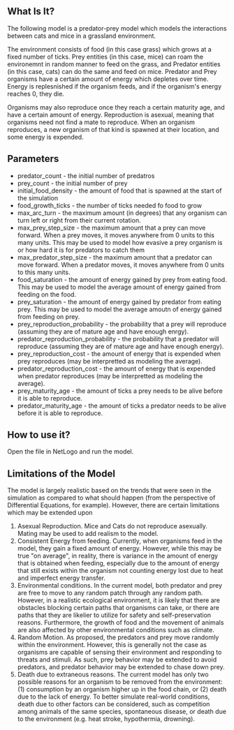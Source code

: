 ## What Is It? 

The following model is a predator-prey model which models the interactions between cats and mice in a grassland environment.

The environment consists of food (in this case grass) which grows at a fixed number of ticks. Prey entities (in this case, mice) can roam the environemnt in random 
manner to feed on the grass, and Predator entities (in this case, cats) can do the same and feed on mice. Predator and Prey organisms have a certain amount of energy
which depletes over time. Energy is replesnished if the organism feeds, and if the organism's energy reaches 0, they die. 

Organisms may also reproduce once they reach a certain maturity age, and have a certain amount of energy. Reproduction is asexual, meaning that organisms need not
find a mate to reproduce. When an organism reproduces, a new organism of that kind is spawned at their location, and some energy is expended.

## Parameters
* predator_count - the initial number of predatros
* prey_count - the initial number of prey
* initial_food_density - the amount of food that is spawned at the start of the simulation
* food_growth_ticks - the number of ticks needed fo food to grow
* max_arc_turn - the maximum amount (in degrees) that any organism can turn left or right from their current rotation.
* max_prey_step_size - the maximum amount that a prey can move forward. When a prey moves, it moves anywhere from 0 units to this many units. This may be used to model how evasive a prey organism is or how hard it is for predators to catch them
* max_predator_step_size - the maximum amount that a predator can move forward. When a predator moves, it moves anywhere from 0 units to this many units.
* food_saturation - the amount of energy gained by prey from eating food. This may be used to model the average amount of energy gained from feeding on the food.
* prey_saturation - the amount of energy gained by predator from eating prey. This may be used to model the average amoutn of energy gained from feeding on prey.
* prey_reproduction_probability - the probability that a prey will reproduce (assuming they are of mature age and have enough enrgy).
* predator_reproduction_probability - the probability that a predator will reproduce (assuming they are of mature age and have enough energy).
* prey_reproduction_cost - the amount of energy that is expended when prey reproduces (may be interpretted as modeling the average).
* predator_reproduction_cost - the amount of energy that is expended when predator reproduces (may be interpretted as modeling the average).
* prey_maturity_age - the amount of ticks a prey needs to be alive before it is able to reproduce.
* predator_maturity_age - the amount of ticks a predator needs to be alive before it is able to reproduce.

## How to use it?

Open the file in NetLogo and run the model.

## Limitations of the Model
The model is largely realistic based on the trends that were seen in the simulation as compared to what should happen (from the perspective of Differential Equations, for
example). However, there are certain limitations which may be extended upon

1. Asexual Reproduction. Mice and Cats do not reproduce asexually. Mating may be used to add realism to the model. 
2. Consistent Energy from feeding. Currently, when organisms feed in the model, they gain a fixed amount of energy. However, while this may be true "on average", in  reality, 
there is variance in the amount of energy that is obtained when feeding, especially due to the amount of energy that still exists within the organism not counting energy
lost due to heat and imperfect energy transfer.
3. Environmental conditions. In the current model, both predator and prey are free to move to any random patch through any random path. However, in a realistic ecological environment, it is likely that there are obstacles blocking certain paths that organisms can take, or there are paths that they are likelier to utilize for safety and self-preservation reasons. Furthermore, the growth of food and the movement of animals are also affected by other environmental conditions such as climate.
4. Random Motion. As proposed, the predators and prey move randomly within the environment. However, this is generally not the case as organisms are capable of sensing their environment and responding
to threats and stimuli. As such, prey behavior may be extended to avoid predators, and predator behavior may be extended to chase down prey. 
5. Death due to extraneous reasons. The current model has only two possible reasons for an organism to be removed from the environment: (1) consumption by an organism higher up in the food chain, or (2) death due to the lack of energy. To better simulate real-world conditions, death due to other factors can be considered, such as competition among animals of the same species, spontaneous disease, or death due to the environment (e.g. heat stroke, hypothermia, drowning).
